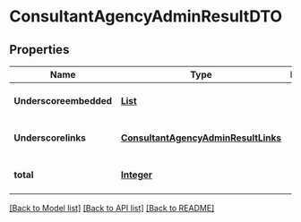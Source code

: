 # ConsultantAgencyAdminResultDTO
## Properties

Name | Type | Description | Notes
------------ | ------------- | ------------- | -------------
**Underscoreembedded** | [**List**](ConsultantAgencyAdminDTO.md) |  | [optional] [default to null]
**Underscorelinks** | [**ConsultantAgencyAdminResultLinks**](ConsultantAgencyAdminResultLinks.md) |  | [optional] [default to null]
**total** | [**Integer**](integer.md) |  | [optional] [default to null]

[[Back to Model list]](../README.md#documentation-for-models) [[Back to API list]](../README.md#documentation-for-api-endpoints) [[Back to README]](../README.md)

